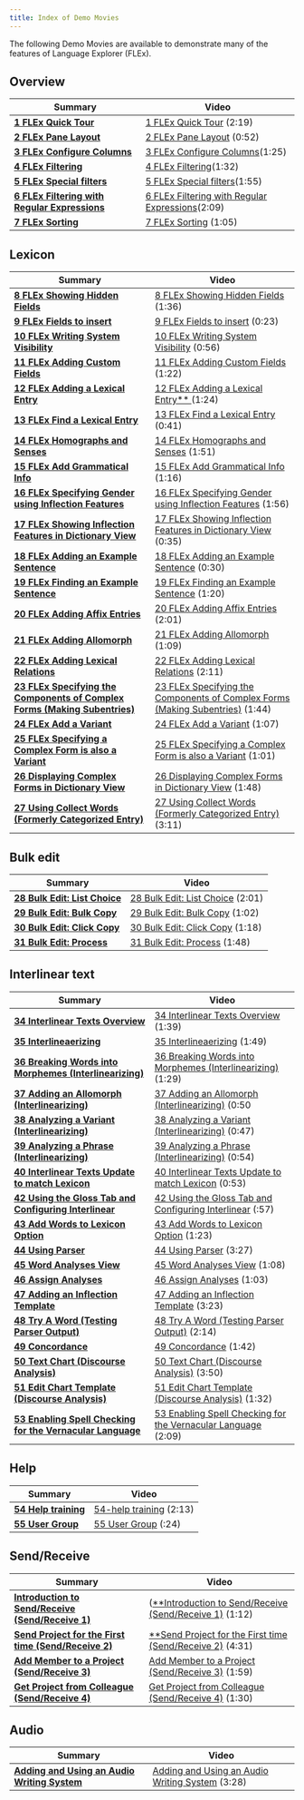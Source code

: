 ```yaml
---
title: Index of Demo Movies
---
```

The following Demo Movies are available to demonstrate many of the features of Language Explorer (FLEx).

## Overview
| Summary | Video |
|------|------|
| [**1 FLEx Quick Tour**](FLEx-vidsum-intro#01) |  [1 FLEx Quick Tour](https://vimeo.com/showcase/3123523/video/111419885) (2:19) |
| [**2 FLEx Pane Layout**](FLEx-vidsum-intro#02) |  [2 FLEx Pane Layout](https://vimeo.com/showcase/3123523/video/111419886) (0:52)  |
| [**3 FLEx Configure Columns**](FLEx-vidsum-intro#03) | [3 FLEx Configure Columns](https://vimeo.com/showcase/3123523/video/111419888)(1:25) |
| [**4 FLEx Filtering** ](FLEx-vidsum-intro#04) |  [4 FLEx Filtering](https://vimeo.com/showcase/3123523/video/111419890)(1:32) |
| [**5 FLEx Special filters**](FLEx-vidsum-intro#05) |  [5 FLEx Special filters](https://vimeo.com/showcase/3123523/video/111419891)(1:55) |
| [**6 FLEx Filtering with Regular Expressions** ](FLEx-vidsum-intro#06) |  [6 FLEx Filtering with Regular Expressions](https://vimeo.com/showcase/3123523/video/111421267)(2:09) |
| [**7 FLEx Sorting**](FLEx-vidsum-intro#07) |  [7 FLEx Sorting](https://vimeo.com/showcase/3123523/video/111421269) (1:05) |

## Lexicon

| Summary | Video |
|------|------|
| [**8 FLEx Showing Hidden Fields**](FLEx-vidsum-lexicon#08) | [8 FLEx Showing Hidden Fields](https://vimeo.com/showcase/3123523/video/111421271) (1:36) |
| [**9 FLEx Fields to insert**](Flex-vidsum-lexicon#9) | [9 FLEx Fields to insert](https://vimeo.com/showcase/3123523/video/111421272) (0:23) |
| [**10 FLEx Writing System Visibility**](Flex-vidsum-lexicon#10) | [10 FLEx Writing System Visibility](https://vimeo.com/showcase/3123523/video/111421275) (0:56) |
| [**11 FLEx Adding Custom Fields**](Flex-vidsum-lexicon#11) | [11 FLEx Adding Custom Fields](https://vimeo.com/showcase/3123523/video/111522255) (1:22) |
| [**12 FLEx Adding a Lexical Entry** ](Flex-vidsum-lexicon#12) | [12 FLEx Adding a Lexical Entry** ](https://vimeo.com/showcase/3123523/video/111522254)(1:24) |
| [**13 FLEx Find a Lexical Entry**](Flex-vidsum-lexicon#13) | [13 FLEx Find a Lexical Entry](https://vimeo.com/showcase/3123523/video/111522253) (0:41) |
| [**14 FLEx Homographs and Senses**](Flex-vidsum-lexicon#14) | [14 FLEx Homographs and Senses](https://vimeo.com/showcase/3123523/video/111522256) (1:51) |
| [**15 FLEx Add Grammatical Info**](Flex-vidsum-lexicon#15) | [15 FLEx Add Grammatical Info](https://vimeo.com/showcase/3123523/video/116262072) (1:16) |
| [**16 FLEx Specifying Gender using Inflection Features**](Flex-vidsum-lexicon#16) | [16 FLEx Specifying Gender using Inflection Features](https://vimeo.com/showcase/3123523/video/116262073) (1:56) |
| [**17 FLEx Showing Inflection Features in Dictionary View**](Flex-vidsum-lexicon#17) | [17 FLEx Showing Inflection Features in Dictionary View](https://vimeo.com/showcase/3123523/video/116262074) (0:35) |
| [**18 FLEx Adding an Example Sentence**](Flex-vidsum-lexicon#18) | [18 FLEx Adding an Example Sentence](https://vimeo.com/showcase/3123523/video/116262081) (0:30) |
| [**19 FLEx Finding an Example Sentence**](Flex-vidsum-lexicon#19) | [19 FLEx Finding an Example Sentence](https://vimeo.com/showcase/3123523/video/116262082) (1:20) |
| [**20 FLEx Adding Affix Entries**](Flex-vidsum-lexicon#20) | [20 FLEx Adding Affix Entries](https://vimeo.com/showcase/3123523/video/116264098) (2:01) |
| [**21 FLEx Adding Allomorph**](Flex-vidsum-lexicon#21) | [21 FLEx Adding Allomorph](https://vimeo.com/showcase/3123523/video/116264100) (1:09) |
| [**22 FLEx Adding Lexical Relations**](Flex-vidsum-lexicon#22) | [22 FLEx Adding Lexical Relations](https://vimeo.com/showcase/3123523/video/116264101) (2:11) |
| [**23 FLEx Specifying the Components of Complex Forms (Making Subentries)**](Flex-vidsum-lexicon#23) | [23 FLEx Specifying the Components of Complex Forms (Making Subentries)](https://vimeo.com/showcase/3123523/video/116264102) (1:44) |
| [**24 FLEx Add a Variant**](Flex-vidsum-lexicon#24) | [24 FLEx Add a Variant](https://vimeo.com/showcase/3123523/video/116264104) (1:07) |
| [**25 FLEx Specifying a Complex Form is also a Variant**](Flex-vidsum-lexicon#25) | [25 FLEx Specifying a Complex Form is also a Variant](https://vimeo.com/showcase/3123523/video/116266119) (1:01) |
| [**26 Displaying Complex Forms in Dictionary View**](Flex-vidsum-lexicon#26) | [26 Displaying Complex Forms in Dictionary View](https://vimeo.com/showcase/3123523/video/118855078) (1:48) |
| [**27 Using Collect Words (Formerly Categorized Entry)**](Flex-vidsum-lexicon#27) | [27 Using Collect Words (Formerly Categorized Entry)](https://vimeo.com/showcase/3123523/video/116266123) (3:11) |

## Bulk edit
| Summary | Video |
|------|------|
| [**28 Bulk Edit: List Choice**](Flex-vidsum-bulkedit#28) | [28 Bulk Edit: List Choice](https://vimeo.com/showcase/3123523/video/116266128) (2:01) |
| [**29 Bulk Edit: Bulk Copy**](Flex-vidsum-bulkedit#29) | [29 Bulk Edit: Bulk Copy](https://vimeo.com/showcase/3123523/video/116266132) (1:02) |
| [**30 Bulk Edit: Click Copy**](Flex-vidsum-bulkedit#30) | [30 Bulk Edit: Click Copy](https://vimeo.com/showcase/3123523/video/116326033) (1:18) |
| [**31 Bulk Edit: Process**](Flex-vidsum-bulkedit#31) | [31 Bulk Edit: Process](https://vimeo.com/showcase/3123523/video/116326034) (1:48) |

## Interlinear text

| Summary | Video |
|------|------|
| [**34 Interlinear Texts Overview**](Flex-vidsum-texts#34) | [34 Interlinear Texts Overview](https://vimeo.com/showcase/3123523/video/116326037) (1:39) |
| [**35 Interlineaerizing**](Flex-vidsum-texts#35) | [35 Interlineaerizing](https://vimeo.com/showcase/3123523/video/117592920) (1:49) |
| [**36 Breaking Words into Morphemes (Interlinearizing)**](Flex-vidsum-texts#36) | [36 Breaking Words into Morphemes (Interlinearizing)](https://vimeo.com/showcase/3123523/video/129897276) (1:29) |
| [**37 Adding an Allomorph (Interlinearizing)**](Flex-vidsum-texts#37) | [37 Adding an Allomorph (Interlinearizing)](https://vimeo.com/showcase/3123523/video/129897283) (0:50 |
| [**38 Analyzing a Variant (Interlinearizing)**](Flex-vidsum-texts#38) | [38 Analyzing a Variant (Interlinearizing)](https://vimeo.com/showcase/3123523/video/129897288) (0:47) |
| [**39 Analyzing a Phrase (Interlinearizing)**](Flex-vidsum-texts#39) | [39 Analyzing a Phrase (Interlinearizing)](https://vimeo.com/showcase/3123523/video/129897290) (0:54) |
| [**40 Interlinear Texts Update to match Lexicon**](Flex-vidsum-texts#40) | [40 Interlinear Texts Update to match Lexicon](https://vimeo.com/showcase/3123523/video/129897292) (0:53) |
| [**42 Using the Gloss Tab and Configuring Interlinear**](Flex-vidsum-texts#42) | [42 Using the Gloss Tab and Configuring Interlinear](https://vimeo.com/showcase/3123523/video/191684692) (:57) |
| [**43 Add Words to Lexicon Option**](Flex-vidsum-texts#43) | [43 Add Words to Lexicon Option](https://vimeo.com/showcase/3123523/video/191684693) (1:23) |
| [**44 Using Parser**](Flex-vidsum-texts#44) | [44 Using Parser](https://vimeo.com/showcase/3123523/video/191684687) (3:27) |
| [**45 Word Analyses View**](Flex-vidsum-texts#45) | [45 Word Analyses View](https://vimeo.com/showcase/3123523/video/191684686) (1:08) |
| [**46 Assign Analyses**](Flex-vidsum-texts#46) | [46 Assign Analyses](https://vimeo.com/showcase/3123523/video/118855079) (1:03) |
| [**47 Adding an Inflection Template**](Flex-vidsum-texts#47) | [47 Adding an Inflection Template](https://vimeo.com/showcase/3123523/video/191684690) (3:23) |
| [**48 Try A Word (Testing Parser Output)**](Flex-vidsum-texts#48) | [48 Try A Word (Testing Parser Output)](https://vimeo.com/showcase/3123523/video/191684689) (2:14) |
| [**49 Concordance**](Flex-vidsum-texts#49) | [49 Concordance](https://vimeo.com/showcase/3123523/video/191683746) (1:42) |
| [**50 Text Chart (Discourse Analysis)**](Flex-vidsum-texts#50) | [50 Text Chart (Discourse Analysis)](https://vimeo.com/showcase/3123523/video/191684720) (3:50) |
| [**51 Edit Chart Template (Discourse Analysis)**](Flex-vidsum-texts#51) | [51 Edit Chart Template (Discourse Analysis)](https://vimeo.com/showcase/3123523/video/191684719) (1:32) |
| [**53 Enabling Spell Checking for the Vernacular Language**](Flex-vidsum-texts#53) | [53 Enabling Spell Checking for the Vernacular Language](https://vimeo.com/showcase/3123523/video/191684739) (2:09) |

## Help

| Summary | Video |
|------|------|
| [**54 Help training**](Flex-vidsum-texts#54) | [54-help training](https://vimeo.com/showcase/3123523/video/191684737) (2:13) |
| [**55 User Group**](Flex-vidsum-texts#55) | [55 User Group](https://vimeo.com/showcase/3123523/video/191684738) (:24) |

## Send/Receive

| Summary | Video |
|------|------|
| [**Introduction to Send/Receive (Send/Receive 1)**](FLEx-vidsum-sendrec#sr1) | ([**Introduction to Send/Receive (Send/Receive 1)](https://vimeo.com/showcase/3123523/video/111737713) (1:12) |
| [**Send Project for the First time (Send/Receive 2)**](FLEx-vidsum-sendrec#sr2)| [**Send Project for the First time (Send/Receive 2)](https://vimeo.com/showcase/3123523/video/111737712) (4:31) |
| [**Add Member to a Project (Send/Receive 3)**](FLEx-vidsum-sendrec#sr3) | [Add Member to a Project (Send/Receive 3)](https://vimeo.com/showcase/3123523/video/111737711) (1:59) |
| [**Get Project from Colleague (Send/Receive 4)**](FLEx-vidsum-sendrec#sr4) | [Get Project from Colleague (Send/Receive 4)](https://vimeo.com/showcase/3123523/video/111737710) (1:30) |

## Audio

| Summary | Video |
|------|------|
| [**Adding and Using an Audio Writing System**](FLEx-vidsum-audio#a1) | [Adding and Using an Audio Writing System](https://vimeo.com/showcase/3123523/video/126138701) (3:28) |
